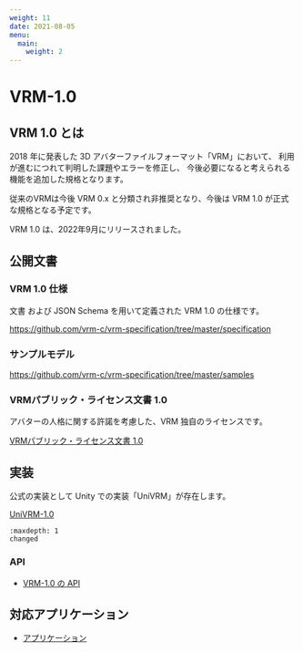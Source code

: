 ```yaml
---
weight: 11
date: 2021-08-05
menu:
  main:
    weight: 2
---
```


# VRM-1.0

## VRM 1.0 とは
2018 年に発表した 3D アバターファイルフォーマット「VRM」において、 
利用が進むにつれて判明した課題やエラーを修正し、 今後必要になると考えられる機能を追加した規格となります。

従来のVRMは今後 VRM 0.x と分類され非推奨となり、今後は VRM 1.0 が正式な規格となる予定です。

VRM 1.0 は、2022年9月にリリースされました。

## 公開文書
### VRM 1.0 仕様
文書 および JSON Schema を用いて定義された VRM 1.0 の仕様です。

https://github.com/vrm-c/vrm-specification/tree/master/specification

### サンプルモデル

https://github.com/vrm-c/vrm-specification/tree/master/samples

### VRMパブリック・ライセンス文書 1.0
アバターの人格に関する許諾を考慮した、VRM 独自のライセンスです。

[VRMパブリック・ライセンス文書 1.0](https://vrm.dev/licenses/1.0/index.html)

## 実装
公式の実装として Unity での実装「UniVRM」が存在します。

[UniVRM-1.0](/univrm1/)

```{toctree}
:maxdepth: 1
changed
```

### API

* [VRM-1.0 の API](https://vrm-c.github.io/UniVRM/ja/vrm1/index.html)

## 対応アプリケーション

* [アプリケーション](/vrm/vrm_applications/)
